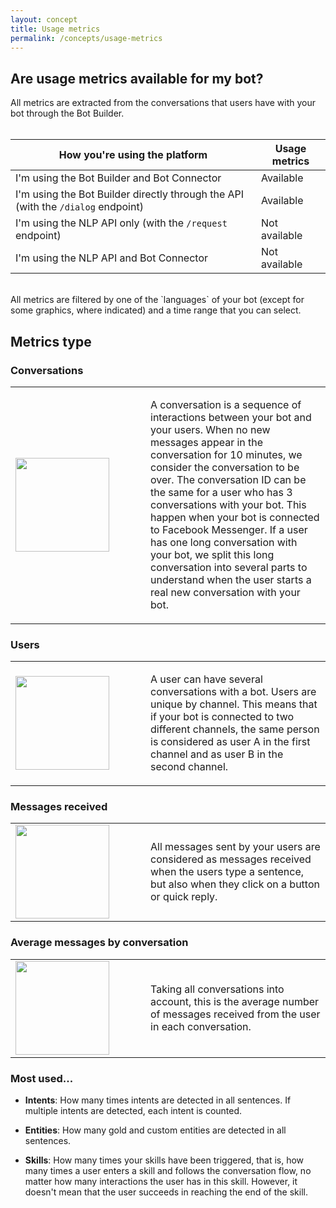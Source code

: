 ```yaml
---
layout: concept
title: Usage metrics
permalink: /concepts/usage-metrics
---
```


## Are usage metrics available for my bot?

All metrics are extracted from the conversations that users have with your bot through the Bot Builder.
<br><br>

| How you're using the platform | Usage metrics |
| ----------------------------- | ------------- |
| I'm using the Bot Builder and Bot Connector | Available |
| I'm using the Bot Builder directly through the API (with the `/dialog` endpoint) | Available |
| I'm using the NLP API only (with the `/request` endpoint) | Not available |
| I'm using the NLP API and Bot Connector | Not available |

<br>
All metrics are filtered by one of the `languages` of your bot (except for some graphics, where indicated) and a time range that you can select.

## Metrics type

### Conversations

<table>
<tr>
<td width='200px'>
<img class='custom' src='https://cdn.recast.ai/website/bot-analytics/recast-ai-analytics-conversation.svg' width='150px'>
</td>
<td>
<p>
A conversation is a sequence of interactions between your bot and your users. When no new messages appear in the conversation for 10 minutes, we consider the conversation to be over.
The conversation ID can be the same for a user who has 3 conversations with your bot. This happen when your bot is connected to Facebook Messenger. If a user has one long conversation with your bot, we split this long conversation into several parts to understand when the user starts a real new conversation with your bot. 
</p>
</td>
</tr>
</table>

### Users

<table>
<tr>
<td width='200px'>
<img class='custom' src='https://cdn.recast.ai/website/bot-analytics/recast-ai-analytics-users.svg' width='150px'>
</td>
<td>
<p>
A user can have several conversations with a bot. Users are unique by channel. This means that if your bot is connected to two different channels, the same person is considered as user A in the first channel and as user B in the second channel.
</p>
</td>
</tr>
</table>


### Messages received


<table>
<tr>
<td width='200px'>
<img class='custom' src='https://cdn.recast.ai/website/bot-analytics/recast-ai-analytics-one-message.svg' width='150px'>
</td>
<td>
<p>
All messages sent by your users are considered as messages received when the users type a sentence, but also when they click on a button or quick reply.
</p>
</td>
</tr>
</table>


### Average messages by conversation

<table>
<tr>
<td width='200px'>
<img class='custom' src='https://cdn.recast.ai/website/bot-analytics/recast-ai-analytics-average-messages.svg' width='150px'>
</td>
<td>
<p>
Taking all conversations into account, this is the average number of messages received from the user in each conversation.
</p>
</td>
</tr>
</table>

### Most used...

* **Intents**:  How many times intents are detected in all sentences. If multiple intents are detected, each intent is counted.

* **Entities**: How many gold and custom entities are detected in all sentences.

* **Skills**: How many times your skills have been triggered, that is, how many times a user enters a skill and follows the conversation flow, no matter how many interactions the user has in this skill. However, it doesn't mean that the user succeeds in reaching the end of the skill.
